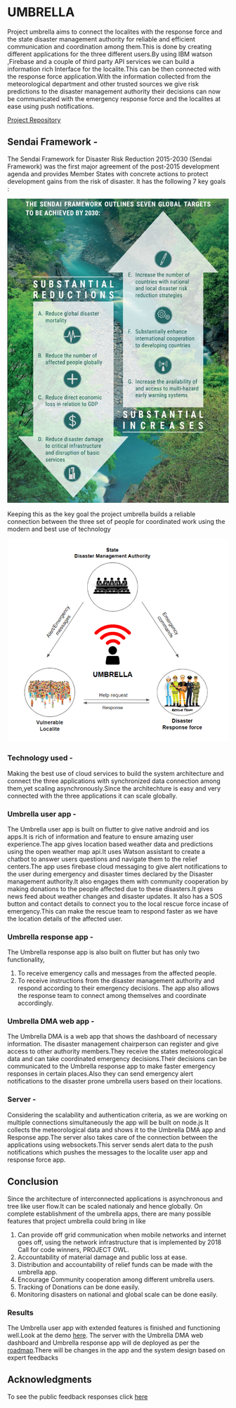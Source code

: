 # UMBRELLA

Project umbrella aims to connect the localites with the response force and the state disaster management authority for reliable and efficient communication and coordination among them.This is done by creating different applications for the three different users.By using IBM watson ,Firebase and a couple of third party API services we can build a information rich Interface for the localite.This can be then connected with the response force application.With the information collected from the meteorological department and other trusted sources we give risk predictions to the disaster management authority their decisions can now be communicated with the emergency response force and the localites at ease using push notifications.

[Project Repository](https://github.com/Ramki1999/project-umbrella/)

## Sendai Framework -
The Sendai Framework for Disaster Risk Reduction 2015-2030 (Sendai Framework) was the first major agreement of the post-2015 development agenda and provides Member States with concrete actions to protect development gains from the risk of disaster.
It has the following 7 key goals :

![Sendai-framwork](sendai-framework.jpg)

Keeping this as the key goal the project umbrella builds a reliable connection between the three set of people for coordinated work using the modern and best use of technology

![umbrella-idea](idea.PNG)

### Technology used -

Making the best use of cloud services to build the system architecture and connect the three applications with synchronized data connection among them,yet scaling asynchronously.Since the architechture is easy and very connected with the three applications it can scale globally.

### Umbrella user app -

The Umbrella user app is built on flutter to give native android and ios apps.It is rich of information and feature to ensure amazing user experience.The app gives location based weather data and predictions using the open weather map api.It uses Watson assistant to create a chatbot to answer users questions and navigate them to the relief centers.The app uses firebase cloud messaging to give alert notifications to the user during emergency and disaster times declared by the Disaster management authority.It also engages them with community cooperation by making donations to the people affected due to these disasters.It gives news feed about weather changes and disaster updates. It also has a SOS button and contact details to connect you to the local rescue force incase of emergency.This can make the rescue team to respond faster as we have the location details of the affected user.

### Umbrella response app - 

The Umbrella response app is also built on flutter but has only two functionality, 
1. To receive  emergency calls and messages from the affected people.
2. To receive  instructions from the disaster management authority and respond according to their emergency decisions.
The app also allows the response  team to connect among themselves and coordinate accordingly.

### Umbrella DMA web app -
 
 The Umbrella DMA is a web app that shows the dashboard of necessary information. The disaster management chairperson can register and give access to other authority members.They receive  the states meteorological data and can take coordinated emergency decisions.Their decisions can be communicated to the Umbrella response app to make faster emergency responses in certain places.Also they can send emergency alert notifications to the disaster prone umbrella users based on their locations. 
 
### Server - 

Considering the scalability and authentication criteria, as we are working on multiple connections simultaneously the app will be built on node.js It collects the meteorological data and shows it to the Umbrella DMA app and Response app.The server also takes care of the connection between the applications using websockets.This server sends alert data to the push notifications which pushes the  messages to the localite user app and response force app. 

## Conclusion

Since the architecture of interconnected applications is asynchronous and tree like user flow.It can be scaled nationaly and hence globally.
On complete establishment of the umbrella apps, there are many possible features that project umbrella could bring in like
1. Can provide off grid communication when mobile networks and internet goes off, using the network infrastructure that is implemented by 2018 Call for code winners, PROJECT OWL.
2. Accountability of material damage and public loss at ease.
3. Distribution and accountability of relief funds can be made with the umbrella app.
4. Encourage Community cooperation among different umbrella users.
5. Tracking of Donations can be done easily.
6. Monitoring disasters on national and global scale can be done easily.

### Results

The Umbrella user app with extended features is finished and functioning well.Look at the demo [here](). The server with the Umbrella DMA web dashboard and Umbrella response app will de  deployed as per the [roadmap](roadmap.png).There will be changes in the app and the system design based on expert feedbacks

## Acknowledgments

To see the public feedback responses click [here](https://docs.google.com/spreadsheets/d/12DrK09AlOyxxPlZ490Wbs87mrkxzwAPcAAoDn1wWoqg/edit?usp=sharing)
